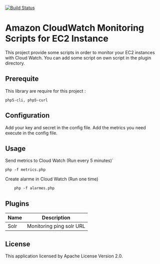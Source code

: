 [![Build Status](https://travis-ci.org/fauguste/cloudwatch-script-php.svg)](https://travis-ci.org/fauguste/cloudwatch-script-php)

# Amazon CloudWatch Monitoring Scripts for EC2 Instance

This project provide some scripts in order to monitor your EC2 instances with Cloud Watch.
You can add some script on own script in the plugin directory. 

## Prerequite

This library are require for this project :
```
php5-cli, php5-curl
```

## Configuration

Add your key and secret in the config file.
Add the metrics you need execute in the config file.

## Usage

Send metrics to Cloud Watch (Run every 5 minutes)`

```
php -f metrics.php
```

Create alarme in Cloud Watch (Run one time)
```
    php -f alarmes.php
```

## Plugins 

| Name | Description          |
| ------------- | ----------- |
| Solr      | Monitoring ping solr URL |

## License

This application licensed by Apache License Version 2.0.
